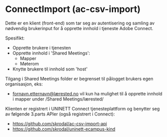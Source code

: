 # ConnectImport (ac-csv-import)

Dette er en klient (front-end) som tar seg av autentisering og samling av nødvendig brukerinput for å opprette innhold i tjeneste Adobe Connect. 

Spesifikt:

- Opprette brukere i tjenesten
- Opprette innhold i 'Shared Meetings':
  - Mapper
  - Møterom
- Knytte brukere til innhold som 'host'

Tilgang i Shared Meetings folder er begrenset til pålogget brukers egen organisasjon, eks:

- fornavn.etternavn@lærested.no vil kun ha mulighet til å opprette innhold i mapper under /Shared Meetings/lærested/

Klienten er registrert i UNINETT Connect tjenesteplattform og benytter seg av følgende 3.parts APIer (også registrert i Connect):

- https://github.com/skrodal/ac-csv-import-api
- https://github.com/skrodal/uninett-ecampus-kind
